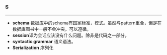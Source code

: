 ### S
-------------
- **schema** 数据库中的schema有国家标准，模式。虽然与pattern重合，但是在数据库图书中一般不会冲突。可以遵循。
- **session**译为会话应该没有什么问题。除非是代码之一部分。
- **syntactic grammar** 语义语法。
- **Serialization** 序列化